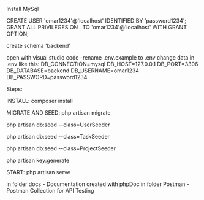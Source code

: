 Install MySql

CREATE USER 'omar1234'@'localhost' IDENTIFIED BY 'password1234'; GRANT ALL PRIVILEGES ON *.* TO 'omar1234'@'localhost' WITH GRANT OPTION;

create schema 'backend'

open with visual studio code -rename .env.example to .env
change data in .env like this: DB_CONNECTION=mysql DB_HOST=127.0.0.1 DB_PORT=3306 DB_DATABASE=backend DB_USERNAME=omar1234 DB_PASSWORD=password1234

Steps:

INSTALL: composer install

MIGRATE AND SEED: php artisan migrate

php artisan db:seed --class=UserSeeder

php artisan db:seed --class=TaskSeeder

php artisan db:seed --class=ProjectSeeder

php artisan key:generate

START: php artisan serve

in folder docs - Documentation created with phpDoc
in folder Postman - Postman Collection for API Testing

